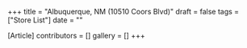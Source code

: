 +++
title = "Albuquerque, NM (10510 Coors Blvd)"
draft = false
tags = ["Store List"]
date = ""

[Article]
contributors = []
gallery = []
+++